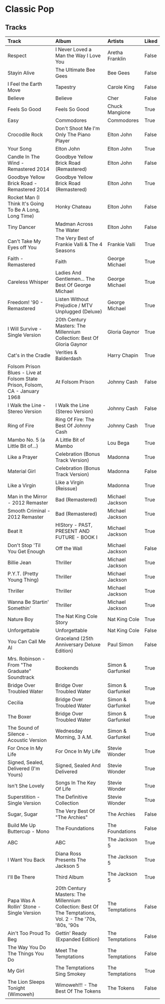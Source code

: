 # Classic Pop

## Tracks

| Track                                                                        | Album                                                                                                   | Artists           | Liked   |
|:-----------------------------------------------------------------------------|:--------------------------------------------------------------------------------------------------------|:------------------|:--------|
| Respect                                                                      | I Never Loved a Man the Way I Love You                                                                  | Aretha Franklin   | False   |
| Stayin Alive                                                                 | The Ultimate Bee Gees                                                                                   | Bee Gees          | False   |
| I Feel the Earth Move                                                        | Tapestry                                                                                                | Carole King       | False   |
| Believe                                                                      | Believe                                                                                                 | Cher              | False   |
| Feels So Good                                                                | Feels So Good                                                                                           | Chuck Mangione    | True    |
| Easy                                                                         | Commodores                                                                                              | Commodores        | True    |
| Crocodile Rock                                                               | Don't Shoot Me I'm Only The Piano Player                                                                | Elton John        | False   |
| Your Song                                                                    | Elton John                                                                                              | Elton John        | True    |
| Candle In The Wind - Remastered 2014                                         | Goodbye Yellow Brick Road (Remastered)                                                                  | Elton John        | False   |
| Goodbye Yellow Brick Road - Remastered 2014                                  | Goodbye Yellow Brick Road (Remastered)                                                                  | Elton John        | True    |
| Rocket Man (I Think It's Going To Be A Long, Long Time)                      | Honky Chateau                                                                                           | Elton John        | False   |
| Tiny Dancer                                                                  | Madman Across The Water                                                                                 | Elton John        | False   |
| Can't Take My Eyes off You                                                   | The Very Best of Frankie Valli & The 4 Seasons                                                          | Frankie Valli     | True    |
| Faith - Remastered                                                           | Faith                                                                                                   | George Michael    | True    |
| Careless Whisper                                                             | Ladies And Gentlemen... The Best Of George Michael                                                      | George Michael    | True    |
| Freedom! '90 - Remastered                                                    | Listen Without Prejudice / MTV Unplugged (Deluxe)                                                       | George Michael    | True    |
| I Will Survive - Single Version                                              | 20th Century Masters: The Millennium Collection: Best Of Gloria Gaynor                                  | Gloria Gaynor     | True    |
| Cat's in the Cradle                                                          | Verities & Balderdash                                                                                   | Harry Chapin      | True    |
| Folsom Prison Blues - Live at Folsom State Prison, Folsom, CA - January 1968 | At Folsom Prison                                                                                        | Johnny Cash       | False   |
| I Walk the Line - Stereo Version                                             | I Walk the Line (Stereo Version)                                                                        | Johnny Cash       | False   |
| Ring of Fire                                                                 | Ring Of Fire: The Best Of Johnny Cash                                                                   | Johnny Cash       | True    |
| Mambo No. 5 (a Little Bit of...)                                             | A Little Bit of Mambo                                                                                   | Lou Bega          | True    |
| Like a Prayer                                                                | Celebration (Bonus Track Version)                                                                       | Madonna           | True    |
| Material Girl                                                                | Celebration (Bonus Track Version)                                                                       | Madonna           | False   |
| Like a Virgin                                                                | Like a Virgin (Reissue)                                                                                 | Madonna           | True    |
| Man in the Mirror - 2012 Remaster                                            | Bad (Remastered)                                                                                        | Michael Jackson   | True    |
| Smooth Criminal - 2012 Remaster                                              | Bad (Remastered)                                                                                        | Michael Jackson   | True    |
| Beat It                                                                      | HIStory - PAST, PRESENT AND FUTURE - BOOK I                                                             | Michael Jackson   | True    |
| Don't Stop 'Til You Get Enough                                               | Off the Wall                                                                                            | Michael Jackson   | False   |
| Billie Jean                                                                  | Thriller                                                                                                | Michael Jackson   | True    |
| P.Y.T. (Pretty Young Thing)                                                  | Thriller                                                                                                | Michael Jackson   | True    |
| Thriller                                                                     | Thriller                                                                                                | Michael Jackson   | True    |
| Wanna Be Startin' Somethin'                                                  | Thriller                                                                                                | Michael Jackson   | True    |
| Nature Boy                                                                   | The Nat King Cole Story                                                                                 | Nat King Cole     | True    |
| Unforgettable                                                                | Unforgettable                                                                                           | Nat King Cole     | False   |
| You Can Call Me Al                                                           | Graceland (25th Anniversary Deluxe Edition)                                                             | Paul Simon        | False   |
| Mrs. Robinson - From "The Graduate" Soundtrack                               | Bookends                                                                                                | Simon & Garfunkel | True    |
| Bridge Over Troubled Water                                                   | Bridge Over Troubled Water                                                                              | Simon & Garfunkel | True    |
| Cecilia                                                                      | Bridge Over Troubled Water                                                                              | Simon & Garfunkel | True    |
| The Boxer                                                                    | Bridge Over Troubled Water                                                                              | Simon & Garfunkel | True    |
| The Sound of Silence - Acoustic Version                                      | Wednesday Morning, 3 A.M.                                                                               | Simon & Garfunkel | True    |
| For Once In My Life                                                          | For Once In My Life                                                                                     | Stevie Wonder     | True    |
| Signed, Sealed, Delivered (I'm Yours)                                        | Signed, Sealed And Delivered                                                                            | Stevie Wonder     | True    |
| Isn't She Lovely                                                             | Songs In The Key Of Life                                                                                | Stevie Wonder     | True    |
| Superstition - Single Version                                                | The Definitive Collection                                                                               | Stevie Wonder     | True    |
| Sugar, Sugar                                                                 | The Very Best Of "The Archies"                                                                          | The Archies       | False   |
| Build Me Up Buttercup - Mono                                                 | The Foundations                                                                                         | The Foundations   | False   |
| ABC                                                                          | ABC                                                                                                     | The Jackson 5     | True    |
| I Want You Back                                                              | Diana Ross Presents The Jackson 5                                                                       | The Jackson 5     | True    |
| I'll Be There                                                                | Third Album                                                                                             | The Jackson 5     | True    |
| Papa Was A Rollin' Stone - Single Version                                    | 20th Century Masters: The Millennium Collection: Best Of The Temptations, Vol. 2 - The '70s, '80s, '90s | The Temptations   | False   |
| Ain't Too Proud To Beg                                                       | Gettin' Ready (Expanded Edition)                                                                        | The Temptations   | False   |
| The Way You Do The Things You Do                                             | Meet The Temptations                                                                                    | The Temptations   | False   |
| My Girl                                                                      | The Temptations Sing Smokey                                                                             | The Temptations   | True    |
| The Lion Sleeps Tonight (Wimoweh)                                            | Wimoweh!!! - The Best Of The Tokens                                                                     | The Tokens        | False   |